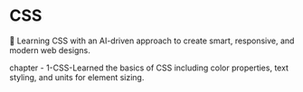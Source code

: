 # CSS
🎨 Learning CSS with an AI-driven approach to create smart, responsive, and modern web designs. <br>

chapter - 1-CSS-Learned the basics of CSS including color properties, text styling, and units for element sizing.
